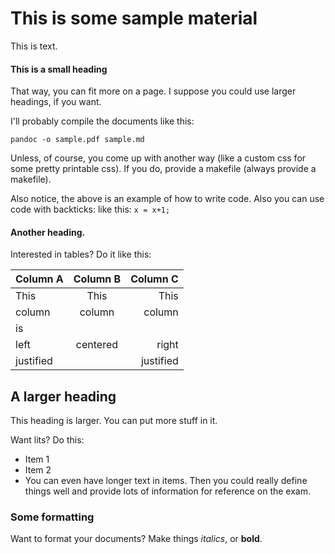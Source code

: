 # This is some sample material

This is text.

#### This is a small heading
That way, you can fit more on a page.
I suppose you could use larger headings, if you want.

I'll probably compile the documents like this:
```
pandoc -o sample.pdf sample.md
```

Unless, of course, you come up with another way (like a custom css for some pretty printable css).
If you do, provide a makefile (always provide a makefile).

Also notice, the above is an example of how to write code.  Also you can use code with backticks: like this: `x = x+1;`

#### Another heading.
Interested in tables?  Do it like this:

| Column A | Column B | Column C |
|:---------|:--------:|---------:|
| This     | This     | This     |
| column   | column   | column   |
| is       |          |          |
| left     | centered | right    |
| justified|          | justified|

## A larger heading
This heading is larger.  You can put more stuff in it.

Want lits?  Do this:

 - Item 1
 - Item 2
 - You can even have longer text in items.  Then you could really define things well and provide lots of information for reference on the exam.

### Some formatting
Want to format your documents?  Make things *italics*, or **bold**.

